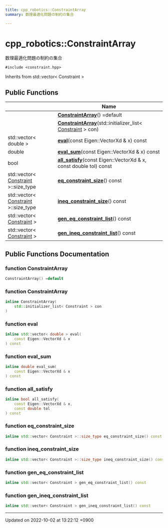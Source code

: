 ```yaml
---
title: cpp_robotics::ConstraintArray
summary: 数理最適化問題の制約の集合 

---
```


# cpp_robotics::ConstraintArray



数理最適化問題の制約の集合 


`#include <constraint.hpp>`

Inherits from std::vector< Constraint >

## Public Functions

|                | Name           |
| -------------- | -------------- |
| | **[ConstraintArray](/cpp_robotics/doxybook/Classes/classcpp__robotics_1_1ConstraintArray/#function-constraintarray)**() =default |
| | **[ConstraintArray](/cpp_robotics/doxybook/Classes/classcpp__robotics_1_1ConstraintArray/#function-constraintarray)**(std::initializer_list< [Constraint](/cpp_robotics/doxybook/Classes/structcpp__robotics_1_1Constraint/) > con) |
| std::vector< double > | **[eval](/cpp_robotics/doxybook/Classes/classcpp__robotics_1_1ConstraintArray/#function-eval)**(const Eigen::VectorXd & x) const |
| double | **[eval_sum](/cpp_robotics/doxybook/Classes/classcpp__robotics_1_1ConstraintArray/#function-eval-sum)**(const Eigen::VectorXd & x) const |
| bool | **[all_satisfy](/cpp_robotics/doxybook/Classes/classcpp__robotics_1_1ConstraintArray/#function-all-satisfy)**(const Eigen::VectorXd & x, const double tol) const |
| std::vector< [Constraint](/cpp_robotics/doxybook/Classes/structcpp__robotics_1_1Constraint/) >::size_type | **[eq_constraint_size](/cpp_robotics/doxybook/Classes/classcpp__robotics_1_1ConstraintArray/#function-eq-constraint-size)**() const |
| std::vector< [Constraint](/cpp_robotics/doxybook/Classes/structcpp__robotics_1_1Constraint/) >::size_type | **[ineq_constraint_size](/cpp_robotics/doxybook/Classes/classcpp__robotics_1_1ConstraintArray/#function-ineq-constraint-size)**() const |
| std::vector< [Constraint](/cpp_robotics/doxybook/Classes/structcpp__robotics_1_1Constraint/) > | **[gen_eq_constraint_list](/cpp_robotics/doxybook/Classes/classcpp__robotics_1_1ConstraintArray/#function-gen-eq-constraint-list)**() const |
| std::vector< [Constraint](/cpp_robotics/doxybook/Classes/structcpp__robotics_1_1Constraint/) > | **[gen_ineq_constraint_list](/cpp_robotics/doxybook/Classes/classcpp__robotics_1_1ConstraintArray/#function-gen-ineq-constraint-list)**() const |

## Public Functions Documentation

### function ConstraintArray

```cpp
ConstraintArray() =default
```


### function ConstraintArray

```cpp
inline ConstraintArray(
    std::initializer_list< Constraint > con
)
```


### function eval

```cpp
inline std::vector< double > eval(
    const Eigen::VectorXd & x
) const
```


### function eval_sum

```cpp
inline double eval_sum(
    const Eigen::VectorXd & x
) const
```


### function all_satisfy

```cpp
inline bool all_satisfy(
    const Eigen::VectorXd & x,
    const double tol
) const
```


### function eq_constraint_size

```cpp
inline std::vector< Constraint >::size_type eq_constraint_size() const
```


### function ineq_constraint_size

```cpp
inline std::vector< Constraint >::size_type ineq_constraint_size() const
```


### function gen_eq_constraint_list

```cpp
inline std::vector< Constraint > gen_eq_constraint_list() const
```


### function gen_ineq_constraint_list

```cpp
inline std::vector< Constraint > gen_ineq_constraint_list() const
```


-------------------------------

Updated on 2022-10-02 at 13:22:12 +0900